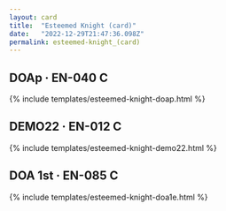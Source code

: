 ```yaml
---
layout: card
title:  "Esteemed Knight (card)"
date:   "2022-12-29T21:47:36.098Z"
permalink: esteemed-knight_(card)
---
```


## DOAp &middot; EN-040 C

{% include templates/esteemed-knight-doap.html %}


## DEMO22 &middot; EN-012 C

{% include templates/esteemed-knight-demo22.html %}


## DOA 1st &middot; EN-085 C

{% include templates/esteemed-knight-doa1e.html %}

